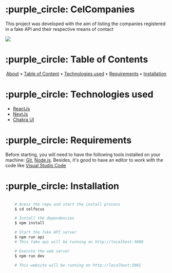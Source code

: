 <div id="about"> 
  <h1>:purple_circle: CelCompanies</h1>
  
  <p>
    This project was developed with the aim of listing the companies registered in a fake API and their respective means of contact </br>
  </p>
  
  <img src="https://github.com/WelliWillers/CelFocus-/tree/main/public/capa.png">
</div>


<div id="table-of-content"> 
  <h1>:purple_circle: Table of Contents</h1>
  
  <p align="center">
    <a href="#about">About</a> •
    <a href="#table-of-content"> Table of Content</a> • 
    <a href="#technologies-used"> Technologies used</a> • 
    <a href="#requirements"> Requirements</a> • 
    <a href="#installation"> Installation</a>
  </p>
</div>

<div id="technologies-used"> 
  <h1> :purple_circle: Technologies used</h1>
 </div>
 
- [ReactJs](https://reactjs.org/)
- [NextJs](https://nextjs.org/)
- [Chakra UI](https://chakra-ui.com/)

<div id="requirements"> 
  <h1>:purple_circle: Requirements</h1>
</div>

Before starting, you will need to have the following tools installed on your machine:
[Git](https://git-scm.com), [Node.js](https://nodejs.org/en/). 
Besides, it's good to have an editor to work with the code like [Visual Studio Code](https://code.visualstudio.com/)

<div id="installation"> 
  <h1>:purple_circle: Installation</h1>
</div>

```bash

    # Acess the repo and start the install process
    $ cd celfocus

    # Install the dependencies
    $ npm install

    # Start the fake API server
    $ npm run api
    # This fake api will be running on http://localhost:3000

    # Execute the web server 
    $ npm run dev

    # This website will be running on http://localhost:3001
```